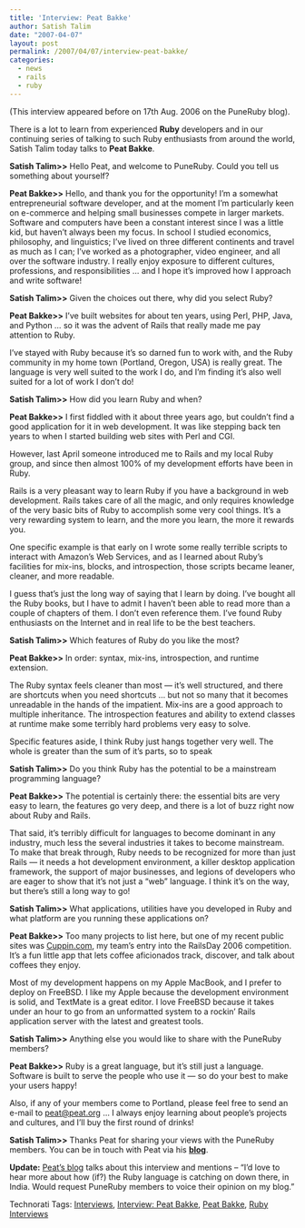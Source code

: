 ```yaml
---
title: 'Interview: Peat Bakke'
author: Satish Talim
date: "2007-04-07"
layout: post
permalink: /2007/04/07/interview-peat-bakke/
categories:
  - news
  - rails
  - ruby
---
```

(This interview appeared before on 17th Aug. 2006 on the PuneRuby blog).

There is a lot to learn from experienced **Ruby** developers and in our
continuing series of talking to such Ruby enthusiasts from around the
world, Satish Talim today talks to **Peat Bakke**.

**Satish Talim\>\>** Hello Peat, and welcome to PuneRuby. Could you tell
us something about yourself?

**Peat Bakke\>\>** Hello, and thank you for the opportunity! I’m a
somewhat entrepreneurial software developer, and at the moment I’m
particularly keen on e-commerce and helping small businesses compete in
larger markets. Software and computers have been a constant interest
since I was a little kid, but haven’t always been my focus. In school I
studied economics, philosophy, and linguistics; I’ve lived on three
different continents and travel as much as I can; I’ve worked as a
photographer, video engineer, and all over the software industry. I
really enjoy exposure to different cultures, professions, and
responsibilities … and I hope it’s improved how I approach and write
software!

**Satish Talim\>\>** Given the choices out there, why did you select
Ruby?

**Peat Bakke\>\>** I’ve built websites for about ten years, using Perl,
PHP, Java, and Python … so it was the advent of Rails that really made
me pay attention to Ruby.

I’ve stayed with Ruby because it’s so darned fun to work with, and the
Ruby community in my home town (Portland, Oregon, USA) is really great.
The language is very well suited to the work I do, and I’m finding it’s
also well suited for a lot of work I don’t do!

**Satish Talim\>\>** How did you learn Ruby and when?

**Peat Bakke\>\>** I first fiddled with it about three years ago, but
couldn’t find a good application for it in web development. It was like
stepping back ten years to when I started building web sites with Perl
and CGI.

However, last April someone introduced me to Rails and my local Ruby
group, and since then almost 100% of my development efforts have been in
Ruby.

Rails is a very pleasant way to learn Ruby if you have a background in
web development. Rails takes care of all the magic, and only requires
knowledge of the very basic bits of Ruby to accomplish some very cool
things. It’s a very rewarding system to learn, and the more you learn,
the more it rewards you.

One specific example is that early on I wrote some really terrible
scripts to interact with Amazon’s Web Services, and as I learned about
Ruby’s facilities for mix-ins, blocks, and introspection, those scripts
became leaner, cleaner, and more readable.

I guess that’s just the long way of saying that I learn by doing. I’ve
bought all the Ruby books, but I have to admit I haven’t been able to
read more than a couple of chapters of them. I don’t even reference
them. I’ve found Ruby enthusiasts on the Internet and in real life to be
the best teachers.

**Satish Talim\>\>** Which features of Ruby do you like the most?

**Peat Bakke\>\>** In order: syntax, mix-ins, introspection, and runtime
extension.

The Ruby syntax feels cleaner than most — it’s well structured, and
there are shortcuts when you need shortcuts … but not so many that it
becomes unreadable in the hands of the impatient. Mix-ins are a good
approach to multiple inheritance. The introspection features and ability
to extend classes at runtime make some terribly hard problems very easy
to solve.

Specific features aside, I think Ruby just hangs together very well. The
whole is greater than the sum of it’s parts, so to speak

**Satish Talim\>\>** Do you think Ruby has the potential to be a
mainstream programming language?

**Peat Bakke\>\>** The potential is certainly there: the essential bits
are very easy to learn, the features go very deep, and there is a lot of
buzz right now about Ruby and Rails.

That said, it’s terribly difficult for languages to become dominant in
any industry, much less the several industries it takes to become
mainstream. To make that break through, Ruby needs to be recognized for
more than just Rails — it needs a hot development environment, a killer
desktop application framework, the support of major businesses, and
legions of developers who are eager to show that it’s not just a “web”
language. I think it’s on the way, but there’s still a long way to go!

**Satish Talim\>\>** What applications, utilities have you developed in
Ruby and what platform are you running these applications on?

**Peat Bakke\>\>** Too many projects to list here, but one of my recent
public sites was [Cuppin.com](http://cuppin.com/), my team’s entry into
the RailsDay 2006 competition. It’s a fun little app that lets coffee
aficionados track, discover, and talk about coffees they enjoy.

Most of my development happens on my Apple MacBook, and I prefer to
deploy on FreeBSD. I like my Apple because the development environment
is solid, and TextMate is a great editor. I love FreeBSD because it
takes under an hour to go from an unformatted system to a rockin’ Rails
application server with the latest and greatest tools.

**Satish Talim\>\>** Anything else you would like to share with the
PuneRuby members?

**Peat Bakke\>\>** Ruby is a great language, but it’s still just a
language. Software is built to serve the people who use it — so do your
best to make your users happy!

Also, if any of your members come to Portland, please feel free to send
an e-mail to [peat@peat.org](mailto:peat@peat.org) … I always enjoy
learning about people’s projects and cultures, and I’ll buy the first
round of drinks!

**Satish Talim\>\>** Thanks Peat for sharing your views with the
PuneRuby members. You can be in touch with Peat via his
**[blog](http://peat.wordpress.com/)**.

**Update:** [Peat’s
blog](http://peat.org/2006/08/16/pune-ruby-interviews/) talks
about this interview and mentions – “I’d love to hear more about how
(if?) the Ruby language is catching on down there, in India. Would
request PuneRuby members to voice their opinion on my blog.”


Technorati Tags: [Interviews](http://technorati.com/tag/Interviews),
[Interview: Peat
Bakke](http://technorati.com/tag/Interview%3A+Peat+Bakke), [Peat
Bakke](http://technorati.com/tag/Peat+Bakke), [Ruby
Interviews](http://technorati.com/tag/Ruby+Interviews)

